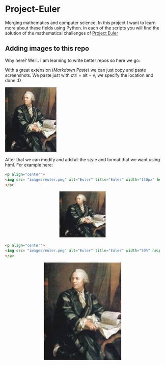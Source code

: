 # Project-Euler

Merging mathematics and computer science. In this project I want to learn more about these fields using Python. In each of the scripts you will find the solution of the mathematical challenges of [Project Euler](https://projecteuler.net/)



## Adding images to this repo

Why here? Well.. I am learning to write better repos so here we go:


With a great extension (_Markdown Paste_) we can just copy and paste screenshots. We paste just with ctrl + alt + v, we specify the location and done :D

![](images/euler.png)  


After that we can modify and add all the style and format that we want using html. For example here:

```html
<p align="center">
<img src= "images/euler.png" alt="Euler" title="Euler" width="150px" height="150px">
</p>
```
<p align="center">
<img src= "images/euler.png" alt="Euler" title="Euler" width="150px" height="150px">
</p>

```html
<p align="center">
<img src= "images/euler.png" alt="Euler" title="Euler" width="50%" height="50%">
</p>
```
<p align="center">
<img src= "images/euler.png" alt="Euler" title="Euler" width="50%" height="50%">
</p>


